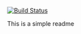 [![Build Status](https://travis-ci.org/aswinthomas/xml_parser.svg?branch=master)](https://travis-ci.org/aswinthomas/xml_parser)

This is a simple readme
